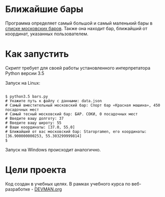 # Ближайшие бары

Программа определяет самый большой и самый маленький бары в [списке московских баров](http://data.mos.ru/opendata/7710881420-bary). Также она находит бар, ближайший от координат, указанных пользователем.

# Как запустить

Скрипт требует для своей работы установленного интерпретатора Python версии 3.5

Запуск на Linux:

```#!bash

$ python3.5 bars.py
# Укажите путь к файлу с данными: data.json
# Самый вместительный московский бар: Спорт бар «Красная машина», 450 посадочных мест
# Самый тесный московский бар: БАР. СОКИ, 0 посадочных мест
# Введите вашу долготу: 37
# Введите вашу широту: 55
# Ваши координаты: [37.0, 55.0]
# Ближайший от вас московский бар: Staropramen, его координаты: [36.900000000253, 55.303299999814]
$
```

Запуск на Windows происходит аналогично.

# Цели проекта

Код создан в учебных целях. В рамках учебного курса по веб-разработке - [DEVMAN.org](https://devman.org)
